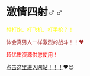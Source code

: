 # 激情四射♂♂

<font color="yellow">想打炮、打飞机、打手枪？！</font><br>

<font color="brown">体会真男人一样激烈的战斗！！❤</font><br>

<font color="red">超优质资源供您使用！</font><br>

[点击这里进入网站！！！](https://www.gfbzb.gov.cn/)❤😍
